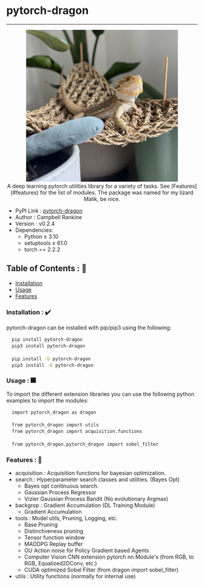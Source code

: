 # **pytorch-dragon**
---

<div align="center">
  <img src="./images/malik.jpg" width=400/>
</div>


<div align="center">
A deep learning pytorch utilities library for a variety of tasks. See [Features](#features) for the list of modules. The package was named for my lizard Malik, be nice.
</div>


  - PyPI Link : [pytorch-dragon](https://pypi.org/project/pytorch-dragon/)
  - Author : Campbell Rankine
  - Version : v0.2.4
  - Dependencies:
    - Python $\geq$ 3.10
    - setuptools $\geq$ 61.0
    - torch == 2.2.2

## Table of Contents : 🔗

  - [Installation](#installation)
  - [Usage](#usage)
  - [Features](#features)

### Installation : ✔️
  pytorch-dragon can be installed with pip/pip3 using the following:

  ```sh
    pip install pytorch-dragon
    pip3 install pytorch-dragon

    pip install -U pytorch-dragon
    pip3 install -U pytorch-dragon
  ```

### Usage : 🎆
  To import the different extension libraries you can use the following python examples to import the modules:

  ```sh
    import pytorch_dragon as dragon
    
    from pytorch_dragon import utils
    from pytorch_dragon import acquisition.functions

    from pytorch_dragon.pytorch_dragon import sobel_filter
  ```

### Features : 📜

  - acquisition : Acquisition functions for bayesian optimization.
  - search : Hyperparameter search classes and utilities. (Bayes Opt)
    - Bayes opt continuous search.
    - Gaussian Process Regressor
    - Vizier Gaussian Process Bandit (No evolutionary Argmax)
  - backgrop : Gradient Accumulation (DL Training Module)
    - Gradient Accumulation
  - tools : Model utils, Pruning, Logging, etc.
    - Base Pruning
    - Distinctiveness pruning 
    - Tensor function window
    - MADDPG Replay buffer
    - OU Action noise for Policy Gradient based Agents
    - Computer Vision CNN extension pytorch nn.Module's (from RGB, to RGB, Equalized2DConv, etc.)
    - CUDA optimized Sobel Filter (from dragon import sobel_filter)
  - utils : Utility functions (normally for internal use)
